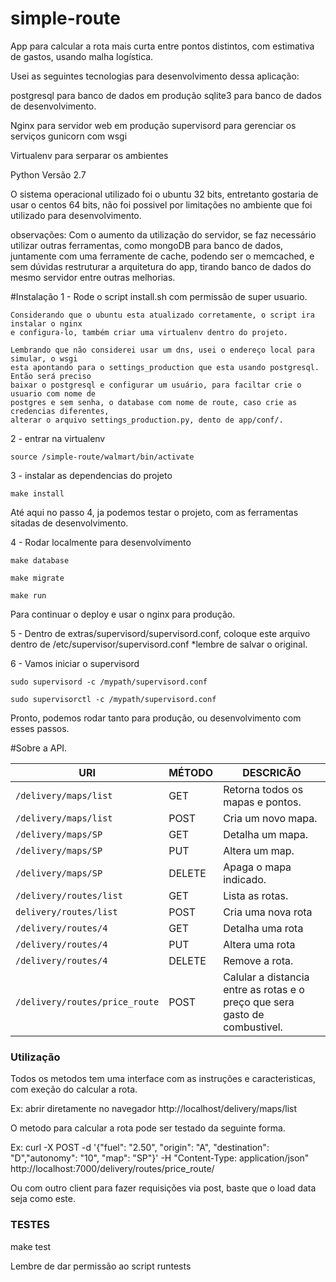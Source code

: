 # simple-route
App para calcular a rota mais curta entre pontos distintos, com estimativa de gastos, usando malha logística.


Usei as seguintes tecnologias para desenvolvimento dessa aplicação:

postgresql para banco de dados em produção
sqlite3 para banco de dados de desenvolvimento.

Nginx para servidor web em produção
supervisord para gerenciar os serviços
gunicorn com wsgi

Virtualenv para serparar os ambientes

Python Versão 2.7

O sistema operacional utilizado foi o ubuntu 32 bits, entretanto gostaria de usar o centos 64 bits, não foi possivel por limitações no ambiente que foi utilizado para desenvolvimento.

observações: Com o aumento da utilização do servidor, se faz necessário utilizar outras ferramentas, como mongoDB para banco de dados,
             juntamente com uma ferramente de cache, podendo ser o memcached, e sem dúvidas restruturar a arquitetura do app, tirando 
             banco de dados do mesmo servidor entre outras melhorias.


#Instalação
1 - Rode o script install.sh com permissão de super usuario.
    
    Considerando que o ubuntu esta atualizado corretamente, o script ira instalar o nginx 
    e configura-lo, também criar uma virtualenv dentro do projeto.

    Lembrando que não considerei usar um dns, usei o endereço local para simular, o wsgi 
    esta apontando para o settings_production que esta usando postgresql. Então será preciso
    baixar o postgresql e configurar um usuário, para faciltar crie o usuario com nome de 
    postgres e sem senha, o database com nome de route, caso crie as credencias diferentes,
    alterar o arquivo settings_production.py, dento de app/conf/.

2 - entrar na virtualenv

	source /simple-route/walmart/bin/activate

3 - instalar as dependencias do projeto

	make install


Até aqui no passo 4, ja podemos testar o projeto, com as ferramentas sitadas de desenvolvimento.

4 - Rodar localmente para desenvolvimento 

	make database
	
	make migrate
	
	make run

Para continuar o deploy e usar o nginx para produção.

5 - Dentro de extras/supervisord/supervisord.conf, coloque
    este arquivo dentro de /etc/supervisor/supervisord.conf
    *lembre de salvar o original.

6 - Vamos iniciar o supervisord 
	
	sudo supervisord -c /mypath/supervisord.conf

	sudo supervisorctl -c /mypath/supervisord.conf 

Pronto, podemos rodar tanto para produção, ou desenvolvimento com esses passos.


#Sobre a API.


| URI            			           | MÉTODO | DESCRICÃO        		                                                                                                                     |
|--------------------------------------|--------|--------------------------------------------------------------------------------------------------------------------------------------------|
| `/delivery/maps/list`          		           | GET    | Retorna todos os mapas e pontos.                                                                                           |
| `/delivery/maps/list`            | POST    | Cria um novo mapa.                                                                           |
| `/delivery/maps/SP`          		           | GET   | Detalha um mapa.                                                                                                                     |
| `/delivery/maps/SP`            | PUT | Altera um map.                                                                |
| `/delivery/maps/SP`                 | DELETE   | Apaga o mapa indicado.                                                                                    |
| `/delivery/routes/list`           | GET | Lista as rotas.                                                                    |
| `delivery/routes/list` 				           | POST    | Cria uma nova rota                                                                                        |
| `/delivery/routes/4`                   | GET    | Detalha uma rota                                                                         |
| `/delivery/routes/4`        | PUT   | Altera uma rota |
| `/delivery/routes/4`                      | DELETE | Remove a rota.                                                                                                      |
| `/delivery/routes/price_route` | POST    | Calular a distancia entre as rotas e o preço que sera gasto de combustivel.           |



### Utilização

Todos os metodos tem uma interface com as instruções e caracteristicas, com exeção do calcular a rota.

Ex: abrir diretamente no navegador http://localhost/delivery/maps/list 

O metodo para calcular a rota pode ser testado da seguinte forma.

Ex: curl -X POST -d '{"fuel": "2.50", "origin": "A", "destination": "D","autonomy": "10", "map": "SP"}'  -H "Content-Type: application/json" http://localhost:7000/delivery/routes/price_route/

Ou com outro client para fazer requisições via post, baste que o load data seja como este.


### TESTES

make test

Lembre de dar permissão ao script runtests
